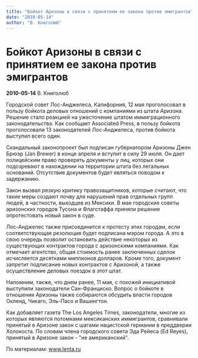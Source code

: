 ```yaml
---
title: "Бойкот Аризоны в связи с принятием ее закона против эмигрантов"
date: "2010-05-14"
author: "В. Книголюб"
---
```


# Бойкот Аризоны в связи с принятием ее закона против эмигрантов

**2010-05-14** В. Книголюб

Городской совет Лос-Анджелеса, Калифорния, 12 мая проголосовал в пользу бойкота деловых отношений с компаниями из штата Аризона. Решение стало реакцией на ужесточение штатом иммиграционного законодательства. Как сообщает Associated Press, в пользу бойкота проголосовали 13 законодателей Лос-Анджелеса, против бойкота выступил всего один.

Скандальный законопроект был подписан губернатором Аризоны Джен Брюэр (Jan Brewer) в конце апреля и вступит в силу 29 июля. Он дает полицейским право проверять документы у лиц, которых они подозревают в нахождении на территории штата без легальных оснований. Отсутствие документов будет являться поводом к задержанию.

Закон вызвал резкую критику правозащитников, которые считают, что такие меры создают почву для нарушений прав отдельных групп людей, в частности, выходцев из Мексики. В мае городские советы аризонских городов Тусона и Флагстаффа приняли решение опротестовать новый закон в суде.

Лос-Анджелес также присоединится к протесту этих городам, если соответствующая резолюция будет подписана мэром города. А это в свою очередь позволит остановить действие некоторых из существующих контрактов города с аризонскими компаниями. Как отмечает агентство, общая стоимость ранее заключенных сделок исчисляется десятками миллионов долларов. Кроме того, документ запретит подписание новых контрактов с Аризоной, а также осуществление деловых поездок в этот штат.

Напомним, также, что днем ранее, 11 мая, с похожей инициативой выступили законодатели Сан-Франциско. Вопрос о бойкоте в отношении Аризоны также собираются обсудить власти городов Окленд, Чикаго, Эль-Пасо и Вашингтон.

Как добавляет газета The Los Angeles Times, законодатели, многие из которых являются потомками мексиканских иммигрантов, сравнивали принятый в Аризоне закон с шагами нацистской германии в преддверии Холокоста. По словам члена городского совета Эда Рейеса (Ed Reyes), принятый в Аризоне закон - "не американский".

По материалам: www.lenta.ru